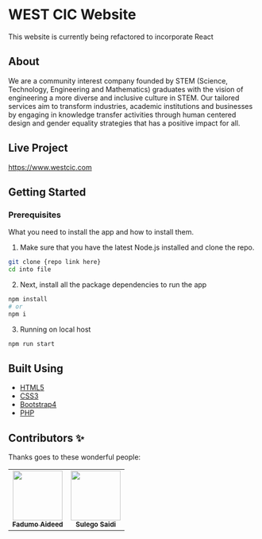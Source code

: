 # WEST CIC Website

This website is currently being refactored to incorporate React 

## About
We are a community interest company founded by STEM (Science, Technology, Engineering and Mathematics) graduates with the vision of engineering a more diverse and inclusive culture in STEM. Our tailored services aim to transform industries, academic institutions and businesses by engaging in knowledge transfer activities through human centered design and gender equality strategies that has a positive impact for all.

## Live Project

https://www.westcic.com

## Getting Started

### Prerequisites

What you need to install the app and how to install them.

1. Make sure that you have the latest Node.js installed and clone the repo.

```bash
git clone {repo link here}
cd into file
```

2. Next, install all the package dependencies to run the app

```bash
npm install
# or
npm i
```

3. Running on local host
```bash
npm run start
```

## Built Using

-   [HTML5](https://developer.mozilla.org/en-US/docs/Web/Guide/HTML/HTML5)
-   [CSS3](https://www.w3schools.com/css/)
-   [Bootstrap4](https://getbootstrap.com/)
-   [PHP](https://www.php.net/)


## Contributors ✨

Thanks goes to these wonderful people:

<!-- ALL-CONTRIBUTORS-LIST:START - Do not remove or modify this section -->
<!-- prettier-ignore-start -->
<!-- markdownlint-disable -->
<table>
  <tr>
    <td align="center"><a href="github link1"><img src="https://avatars0.githubusercontent.com/u/71390607?s=60&v=4" width="100px;" alt=""/><br /><sub><b>Fadumo Aideed</b></sub></a><br /><a </td>
    <td align="center"> <img src="https://avatars0.githubusercontent.com/u/70764326?s=120&v=4" width="100px;" alt=""/><br /><sub><b>Sulego Saidi</b></sub></a><br /></td>
  
</table>

<!-- markdownlint-enable -->
<!-- prettier-ignore-end -->

<!-- ALL-CONTRIBUTORS-LIST:END -->
